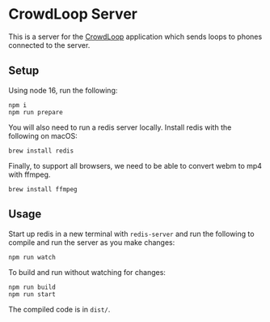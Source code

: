 # CrowdLoop Server

This is a server for the [CrowdLoop](https://github.com/gzinck/crowdloop) application
which sends loops to phones connected to the server.

## Setup

Using node 16, run the following:

```
npm i
npm run prepare
```

You will also need to run a redis server locally. Install redis with the following on macOS:

```
brew install redis
```

Finally, to support all browsers, we need to be able to convert webm to mp4 with ffmpeg.

```
brew install ffmpeg
```

## Usage

Start up redis in a new terminal with `redis-server` and run the following to
compile and run the server as you make changes:

```
npm run watch
```

To build and run without watching for changes:

```
npm run build
npm run start
```

The compiled code is in `dist/`.
